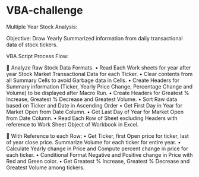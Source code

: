 # VBA-challenge
Multiple Year Stock Analysis:

Objective: Draw Yearly Summarized information from daily transactional data of stock tickers.

VBA Script Process Flow:

	Analyze Raw Stock Data Formats. 
•	Read Each Work sheets for year after year Stock Market Transactional Data for each Ticker.
•	Clear contents from all Summary Cells to avoid Garbage data in Cells.
•	Create Headers for Summary information (Ticker, Yearly Price Change, Percentage Change and Volume) to be displayed after Macro Run.
•	Create Headers for Greatest % Increase, Greatest % Decrease and Greatest Volume.
•	Sort Raw data based on Ticker and Date in Ascending Order
•	Get First Day in Year for Market Open from Date Column.
•	Get Last Day of Year for Market Open from Date Column.
•	Read Each Row of Sheet excluding Headers with reference to Work Sheet Object of Workbook in Excel.

	With Reference to each Row:
•	Get Ticker, first Open price for ticker, last of year close price. Summarize Volume for each ticker for entire year.
•	Calculate Yearly change in Price and Compute percent change in price for each ticker.
•	Conditional Format Negative and Positive change in Price with Red and Green color. 
•	Get Greatest % Increase, Greatest % Decrease and Greatest Volume among tickers.


